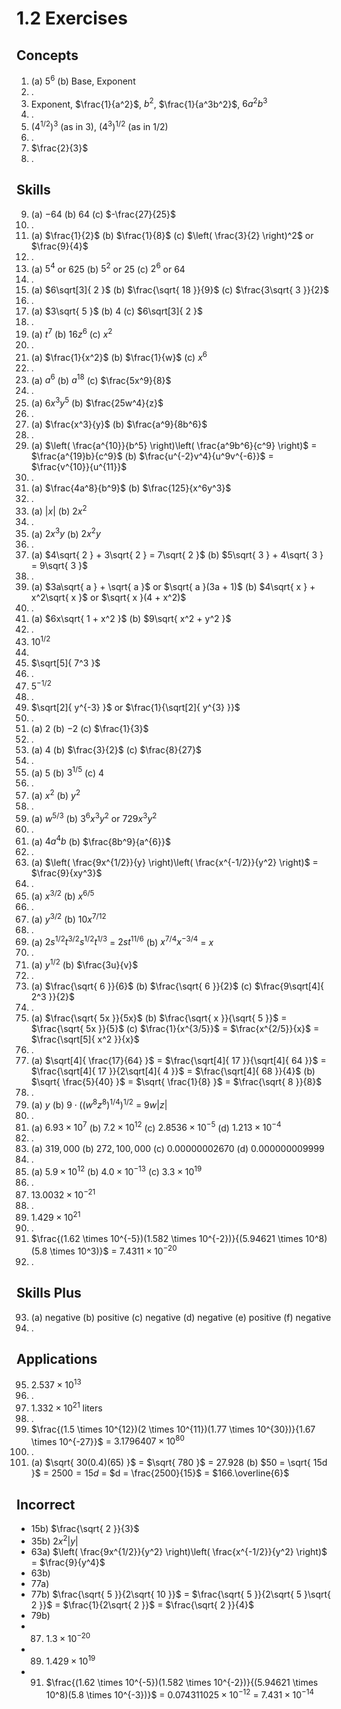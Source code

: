 # 1.2 Exercises


## Concepts

1. (a) $5^6$ (b) Base, Exponent
2. .
3. Exponent, $\frac{1}{a^2}$, $b^2$, $\frac{1}{a^3b^2}$, $6a^2b^{3}$
4. .
5. $(4^{1/2})^3$ (as in 3), $(4^3)^{1/2}$ (as in 1/2)
6. .
7. $\frac{2}{3}$
8. .


## Skills

9. (a) $-64$ (b) $64$ (c) $-\frac{27}{25}$
10. .
11. (a) $\frac{1}{2}$ (b) $\frac{1}{8}$ (c) $\left( \frac{3}{2} \right)^2$ or $\frac{9}{4}$
12. .
13. (a) $5^4$ or $625$ (b) $5^2$ or $25$ (c) $2^6$ or $64$
14. .
15. (a) $6\sqrt[3]{ 2 }$ (b) $\frac{\sqrt{ 18 }}{9}$ (c) $\frac{3\sqrt{ 3 }}{2}$
16. .
17. (a) $3\sqrt{ 5 }$ (b) $4$ (c) $6\sqrt[3]{ 2 }$
18. .
19. (a) $t^7$ (b) $16z^6$ (c) $x^2$
20. .
21. (a) $\frac{1}{x^2}$ (b) $\frac{1}{w}$ (c) $x^6$
22. .
23. (a) $a^6$ (b) $a^{18}$ (c) $\frac{5x^9}{8}$
24. .
25. (a) $6x^3y^5$ (b) $\frac{25w^4}{z}$
26. .
27. (a) $\frac{x^3}{y}$ (b) $\frac{a^9}{8b^6}$
28. .
29. (a) $\left( \frac{a^{10}}{b^5} \right)\left( \frac{a^9b^6}{c^9} \right)$ = $\frac{a^{19}b}{c^9}$ (b) $\frac{u^{-2}v^4}{u^9v^{-6}}$ = $\frac{v^{10}}{u^{11}}$
30. .
31. (a) $\frac{4a^8}{b^9}$ (b) $\frac{125}{x^6y^3}$
32. .
33. (a) $|x|$ (b) $2x^2$
34. .
35. (a) $2x^3y$ (b) $2x^2y$
36. .
37. (a) $4\sqrt{ 2 } + 3\sqrt{ 2 } = 7\sqrt{ 2 }$ (b) $5\sqrt{ 3 } + 4\sqrt{ 3 } = 9\sqrt{ 3 }$
38. .
39. (a) $3a\sqrt{ a } + \sqrt{ a }$ or $\sqrt{ a }(3a + 1)$ (b) $4\sqrt{ x } + x^2\sqrt{ x }$ or $\sqrt{ x }(4 + x^2)$
40. .
41. (a) $6x\sqrt{ 1 + x^2 }$ (b) $9\sqrt{ x^2 + y^2 }$
42. .
43. $10^{1/2}$
44. 
45. $\sqrt[5]{ 7^3 }$
46. .
47. $5^{-1/2}$
48. .
49. $\sqrt[2]{ y^{-3} }$ or $\frac{1}{\sqrt[2]{ y^{3} }}$
50. .
51. (a) $2$ (b) $-2$ (c) $\frac{1}{3}$
52. .
53. (a) $4$ (b) $\frac{3}{2}$ (c) $\frac{8}{27}$
54. .
55. (a) $5$ (b) $3^{1/5}$ (c) $4$
56. .
57. (a) $x^2$ (b) $y^2$
58. .
59. (a) $w^{5/3}$ (b) $3^6x^3y^2$ or $729x^3y^2$
60. .
61. (a) $4a^4b$ (b) $\frac{8b^9}{a^{6}}$
62. .
63. (a) $\left( \frac{9x^{1/2}}{y} \right)\left( \frac{x^{-1/2}}{y^2} \right)$ = $\frac{9}{xy^3}$
64. .
65. (a) $x^{3/2}$ (b) $x^{6/5}$
66. .
67. (a) $y^{3/2}$ (b) $10x^{7/12}$
68. . 
69. (a) $2s^{1/2}t^{3/2}s^{1/2}t^{1/3}$ = $2st^{11/6}$ (b) $x^{7/4}x^{-3/4}$ = $x$
70. .
71. (a) $y^{1/2}$ (b) $\frac{3u}{v}$
72. .
73. (a) $\frac{\sqrt{ 6 }}{6}$ (b) $\frac{\sqrt{ 6 }}{2}$ (c) $\frac{9\sqrt[4]{ 2^3 }}{2}$
74. .
75. (a) $\frac{\sqrt{ 5x }}{5x}$ (b) $\frac{\sqrt{ x }}{\sqrt{ 5 }}$ = $\frac{\sqrt{ 5x }}{5}$ (c) $\frac{1}{x^{3/5}}$ = $\frac{x^{2/5}}{x}$ = $\frac{\sqrt[5]{ x^2 }}{x}$
76. .
77. (a) $\sqrt[4]{ \frac{17}{64} }$ = $\frac{\sqrt[4]{ 17 }}{\sqrt[4]{ 64 }}$ = $\frac{\sqrt[4]{ 17 }}{2\sqrt[4]{ 4 }}$ = $\frac{\sqrt[4]{ 68 }}{4}$ (b) $\sqrt{ \frac{5}{40} }$ = $\sqrt{ \frac{1}{8} }$ = $\frac{\sqrt{ 8 }}{8}$
78. .
79. (a) $y$ (b) $9 \cdot ((w^8z^8)^{1/4})^{1/2}$ = $9w|z|$
80. .
81. (a) $6.93 \times 10^7$ (b) $7.2 \times 10^{12}$ (c) $2.8536 \times 10^{-5}$ (d) $1.213 \times 10^{-4}$
82. .
83. (a) $319,000$ (b) $272,100,000$ (c) $0.00000002670$ (d) $0.000000009999$
84. .
85. (a) $5.9 \times 10^{12}$ (b) $4.0 \times 10^{-13}$ (c) $3.3 \times 10^{19}$
86. .
87. $13.0032 \times 10^{-21}$
88. .
89. $1.429 \times 10^{21}$
90. .
91. $\frac{(1.62 \times 10^{-5})(1.582 \times 10^{-2})}{(5.94621 \times 10^8)(5.8 \times 10^3)}$ = $7.4311 \times 10^{-20}$
92. .


## Skills Plus

93. (a) negative (b) positive (c) negative (d) negative (e) positive (f) negative
94. .


## Applications

95. $2.537 \times 10^{13}$
96. .
97. $1.332 \times 10^{21}$ liters
98. .
99. $\frac{(1.5 \times 10^{12})(2 \times 10^{11})(1.77 \times 10^{30})}{1.67 \times 10^{-27}}$ = $3.1796407 \times 10^{80}$
100. .
101. (a) $\sqrt{ 30(0.4)(65) }$ = $\sqrt{ 780 }$ = $27.928$ (b) $50 = \sqrt{ 15d }$ = $2500 = 15d$ = $d = \frac{2500}{15}$ = $166.\overline{6}$


## Incorrect

- 15b) $\frac{\sqrt{ 2 }}{3}$
- 35b) $2x^2|y|$
- 63a) $\left( \frac{9x^{1/2}}{y^2} \right)\left( \frac{x^{-1/2}}{y^2} \right)$ = $\frac{9}{y^4}$
- 63b) 
- 77a) 
- 77b) $\frac{\sqrt{ 5 }}{2\sqrt{ 10 }}$ = $\frac{\sqrt{ 5 }}{2\sqrt{ 5 }\sqrt{ 2 }}$ = $\frac{1}{2\sqrt{ 2 }}$ = $\frac{\sqrt{ 2 }}{4}$
- 79b) 
- 87) $1.3 \times 10^{-20}$
- 89) $1.429 \times 10^{19}$
- 91) $\frac{(1.62 \times 10^{-5})(1.582 \times 10^{-2})}{(5.94621 \times 10^8)(5.8 \times 10^{-3})}$ = $0.074311025 \times 10^{-12}$ = $7.431 \times 10^{-14}$

